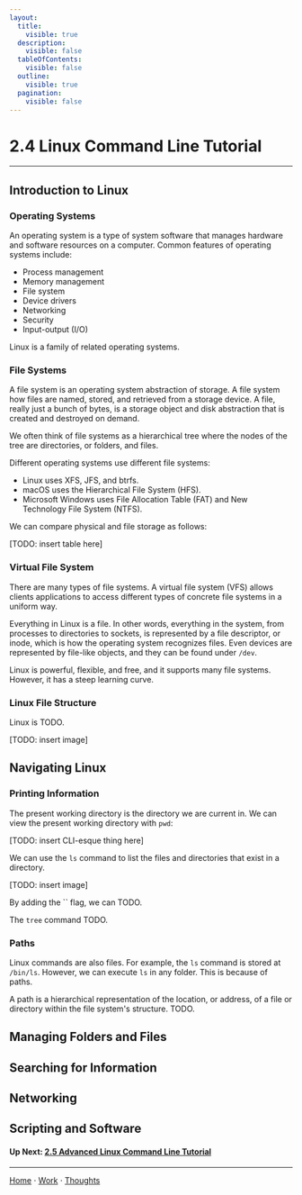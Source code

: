 ```yaml
---
layout:
  title:
    visible: true
  description:
    visible: false
  tableOfContents:
    visible: false
  outline:
    visible: true
  pagination:
    visible: false
---
```


# 2.4 Linux Command Line Tutorial

***

## Introduction to Linux

### Operating Systems

An operating system is a type of system software that manages hardware and software resources on a computer. Common features of operating systems include:
* Process management
* Memory management
* File system
* Device drivers
* Networking
* Security
* Input-output (I/O)

Linux is a family of related operating systems.

### File Systems

A file system is an operating system abstraction of storage. A file system how files are named, stored, and retrieved from a storage device. A file, really just a bunch of bytes, is a storage object and disk abstraction that is created and destroyed on demand.

We often think of file systems as a hierarchical tree where the nodes of the tree are directories, or folders, and files.

Different operating systems use different file systems:
- Linux uses XFS, JFS, and btrfs.
- macOS uses the Hierarchical File System (HFS).
- Microsoft Windows uses File Allocation Table (FAT) and New Technology File System (NTFS).

We can compare physical and file storage as follows:

[TODO: insert table here]

### Virtual File System

There are many types of file systems. A virtual file system (VFS) allows clients applications to access different types of concrete file systems in a uniform way.

Everything in Linux is a file. In other words, everything in the system, from processes to directories to sockets, is represented by a file descriptor, or inode, which is how the operating system recognizes files. Even devices are represented by file-like objects, and they can be found under `/dev`.

Linux is powerful, flexible, and free, and it supports many file systems. However, it has a steep learning curve. 

### Linux File Structure

Linux is TODO.

[TODO: insert image]
 
## Navigating Linux 

### Printing Information

The present working directory is the directory we are current in. We can view the present working directory with `pwd`:

[TODO: insert CLI-esque thing here]

We can use the `ls` command to list the files and directories that exist in a directory.

[TODO: insert image]

By adding the `` flag, we can TODO.

The `tree` command TODO.

### Paths
Linux commands are also files. For example, the `ls` command is stored at `/bin/ls`. However, we can execute `ls` in any folder. This is because of paths.

A path is a hierarchical representation of the location, or address, of a file or directory within the file system's structure. TODO.

## Managing Folders and Files

## Searching for Information

## Networking

## Scripting and Software

#### Up Next: [2.5 Advanced Linux Command Line Tutorial](2.5-advanced-linux-command-line-tutorial.md)

***

[Home](https://sophiecchen.gitbook.io/sophie-chen) ⋅ [Work](https://sophiecchen.gitbook.io/sophie-chen/work) ⋅ [Thoughts](https://sophiecchen.gitbook.io/sophie-chen/thoughts)